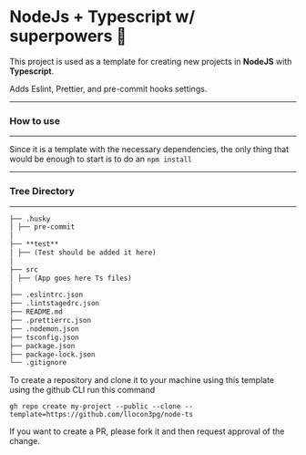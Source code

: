 # NodeJs + Typescript w/ superpowers 🚀

This project is used as a template for creating new projects in **NodeJS** with **Typescript**.

Adds Eslint, Prettier, and pre-commit hooks settings.

---

### How to use

---

Since it is a template with the necessary dependencies, the only thing that would be enough to start is to do an `npm install`

---

### Tree Directory

---

```markdown
├── .husky
│ ├── pre-commit
│
├── **test**
│ ├── (Test should be added it here)
│
├── src
│ ├── (App goes here Ts files)
│
├── .eslintrc.json
├── .lintstagedrc.json
├── README.md
├── .prettierrc.json
├── .nodemon.json
├── tsconfig.json
├── package.json
├── package-lock.json
└── .gitignore
```

To create a repository and clone it to your machine using this template using the github CLI run this command

```
gh repo create my-project --public --clone --template=https://github.com/llocon3pg/node-ts
```

If you want to create a PR, please fork it and then request approval of the change.
